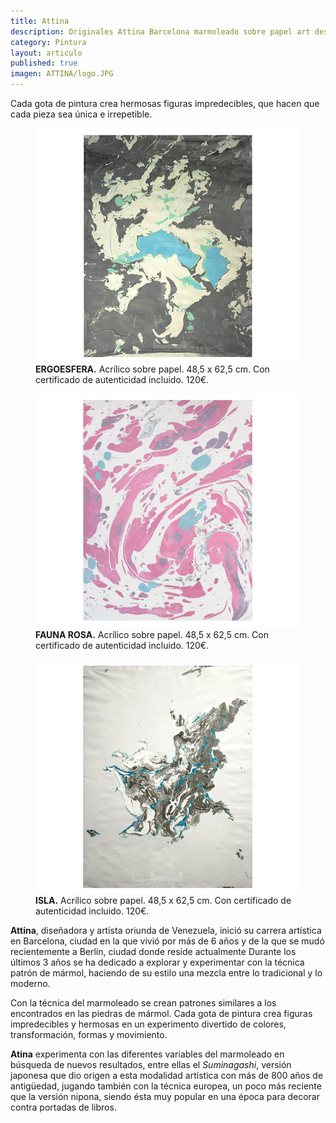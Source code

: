 ```yaml
---
title: Attina
description: Originales Attina Barcelona marmoleado sobre papel art design 
category: Pintura
layout: articulo
published: true
imagen: ATTINA/logo.JPG
---
```

Cada gota de pintura crea hermosas figuras impredecibles, que hacen que cada pieza sea única e irrepetible.

<div class="figure-group">
<figure>
	<a href="/images/ATTINA/Ergoesfera.jpg"><img src="/images/ATTINA/Ergoesfera.jpg" alt="Marmoleado sobre papel arte y diseño Barcelona"></a>
	<figcaption><b>ERGOESFERA.</b>
Acrílico sobre papel. 48,5 x 62,5 cm. Con certificado de autenticidad incluido. 120€.</figcaption>
</figure>

<figure>
	<a href="/images/ATTINA/FaunaRosa.jpg"><img src="/images/ATTINA/FaunaRosa.jpg" alt="Marmoleado sobre papel arte y diseño Barcelona"></a>
	<figcaption><b>FAUNA ROSA.</b>
Acrílico sobre papel. 48,5 x 62,5 cm. Con certificado de autenticidad incluido. 120€.</figcaption>
</figure>

<figure>
	<a href="/images/ATTINA/isla.jpg"><img src="/images/ATTINA/isla.jpg" alt="Marmoleado sobre papel arte y diseño Barcelona"></a>
	<figcaption><b>ISLA.</b>
Acrílico sobre papel. 48,5 x 62,5 cm. Con certificado de autenticidad incluido. 120€.</figcaption>
</figure>
</div>



**Attina**, diseñadora y artista oriunda de Venezuela, inició su carrera artística en Barcelona, ciudad en la que vivió por más de 6 años y de la que se mudó recientemente a Berlín, ciudad donde reside actualmente Durante los últimos 3 años se ha dedicado a explorar y experimentar con la técnica patrón de mármol, haciendo de su estilo una mezcla entre lo tradicional y lo moderno.

Con la técnica del marmoleado se crean patrones similares a los encontrados en las piedras de mármol. Cada gota de pintura crea figuras impredecibles y hermosas en un experimento divertido de colores, transformación, formas y movimiento.

**Atina** experimenta con las diferentes variables del marmoleado en búsqueda de nuevos resultados, entre ellas el _Suminagashi_,  versión japonesa que dio origen a esta modalidad artística con más de 800 años de antigüedad, jugando también con la técnica europea, un poco más reciente que la versión nipona, siendo ésta muy popular en una época para decorar contra portadas de libros. 

